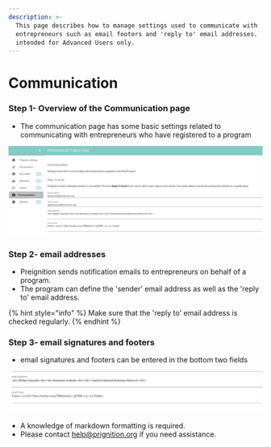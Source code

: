 ```yaml
---
description: >-
  This page describes how to manage settings used to communicate with
  entrepreneurs such as email footers and 'reply to' email addresses.  It is
  intended for Advanced Users only.
---
```


# Communication

### Step 1- Overview of the Communication page

* The communication page has some basic settings  related to communicating with entrepreneurs who have registered to a program

![](../../../.gitbook/assets/image%20%2814%29.png)

### Step 2-  email addresses

* Preignition sends notification emails to entrepreneurs on behalf of a program.
* The program can define the 'sender' email address as well as the 'reply to' email address.

{% hint style="info" %}
Make sure that the 'reply to' email address is checked regularly.
{% endhint %}

### Step 3-  email signatures and footers

* email signatures and footers can be entered in the bottom two fields

![](../../../.gitbook/assets/image%20%2894%29.png)

* A knowledge of markdown formatting is required.
* Please contact help@prignition.org if you need assistance.


